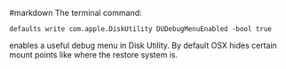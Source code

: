 #markdown
The terminal command:

~~~
defaults write com.apple.DiskUtility DUDebugMenuEnabled -bool true

~~~
enables a useful debug menu in Disk Utility.  By default
OSX hides certain mount points like where the restore system is.
